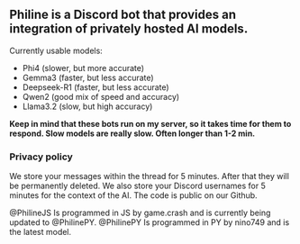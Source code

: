 ## Philine is a Discord bot that provides an integration of privately hosted AI models.

Currently usable models:
 - Phi4 (slower, but more accurate)
 - Gemma3 (faster, but less accurate)
 - Deepseek-R1 (faster, but less accurate)
 - Qwen2 (good mix of speed and accuracy)
 - Llama3.2 (slow, but high accuracy)

**Keep in mind that these bots run on my server, so it takes time for them to respond.
Slow models are really slow. Often longer than 1-2 min.**

### Privacy policy
We store your messages within the thread for 5 minutes. After that they will be permanently deleted.
We also store your Discord usernames for 5 minutes for the context of the AI.
The code is public on our Github.

@PhilineJS Is programmed in JS by game.crash and is currently being updated to @PhilinePY.
@PhilinePY Is programmed in PY by nino749 and is the latest model.

